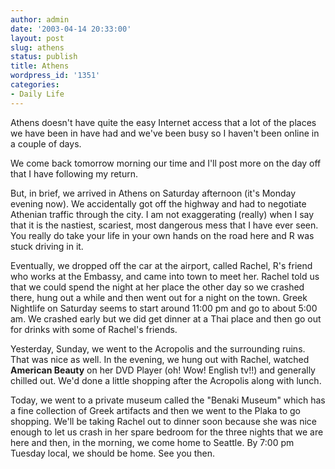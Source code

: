```yaml
---
author: admin
date: '2003-04-14 20:33:00'
layout: post
slug: athens
status: publish
title: Athens
wordpress_id: '1351'
categories:
- Daily Life
---
```

Athens doesn&apos;t have quite the easy Internet access that a lot of the places we have been in have had and we&apos;ve been busy so I haven&apos;t been online in a couple of days.

We come back tomorrow morning our time and I&apos;ll post more on the day off that I have following my return.

But, in brief, we arrived in Athens on Saturday afternoon (it&apos;s Monday evening now). We accidentally got off the highway and had to negotiate Athenian traffic through the city. I am not exaggerating (really) when I say that it is the nastiest, scariest, most dangerous mess that I have ever seen. You really do take your life in your own hands on the road here and R was stuck driving in it.

Eventually, we dropped off the car at the airport, called Rachel, R&apos;s friend who works at the Embassy, and came into town to meet her. Rachel told us that we could spend the night at her place the other day so we crashed there, hung out a while and then went out for a night on the town. Greek Nightlife on Saturday seems to start around 11:00 pm and go to about 5:00 am. We crashed early but we did get dinner at a Thai place and then go out for drinks with some of Rachel&apos;s friends.

Yesterday, Sunday, we went to the Acropolis and the surrounding ruins. That was nice as well. In the evening, we hung out with Rachel, watched <b>American Beauty</b> on her DVD Player (oh! Wow! English tv!!) and generally chilled out. We&apos;d done a little shopping after the Acropolis along with lunch.

Today, we went to a private museum called the "Benaki Museum" which has a fine collection of Greek artifacts and then we went to the Plaka to go shopping. We&apos;ll be taking Rachel out to dinner soon because she was nice enough to let us crash in her spare bedroom for the three nights that we are here and then, in the morning, we come home to Seattle. By 7:00 pm Tuesday local, we should be home. See you then.
